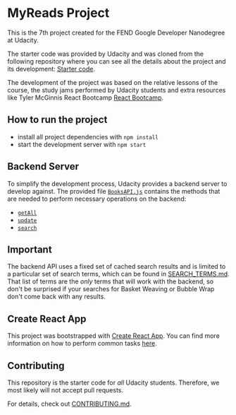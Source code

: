 # MyReads Project

This is the 7th project created for the FEND Google Developer Nanodegree at Udacity.

The starter code was provided by Udacity and was cloned from the following repository where you can see all the details about the project and its development: [Starter code](https://github.com/udacity/reactnd-project-myreads-starter).

The development of the project was based on the relative lessons of the course, the study jams performed by Udacity students and extra resources like Tyler McGinnis React Bootcamp [React Bootcamp](https://tylermcginnis.com/free-react-bootcamp/).

## How to run the project

* install all project dependencies with `npm install`
* start the development server with `npm start`


## Backend Server

To simplify the development process, Udacity provides a backend server to develop against. The provided file [`BooksAPI.js`](src/BooksAPI.js) contains the methods that are needed to perform necessary operations on the backend:

* [`getAll`](#getall)
* [`update`](#update)
* [`search`](#search)


## Important
The backend API uses a fixed set of cached search results and is limited to a particular set of search terms, which can be found in [SEARCH_TERMS.md](SEARCH_TERMS.md). That list of terms are the _only_ terms that will work with the backend, so don't be surprised if your searches for Basket Weaving or Bubble Wrap don't come back with any results.

## Create React App

This project was bootstrapped with [Create React App](https://github.com/facebookincubator/create-react-app). You can find more information on how to perform common tasks [here](https://github.com/facebookincubator/create-react-app/blob/master/packages/react-scripts/template/README.md).

## Contributing

This repository is the starter code for _all_ Udacity students. Therefore, we most likely will not accept pull requests.

For details, check out [CONTRIBUTING.md](CONTRIBUTING.md).

